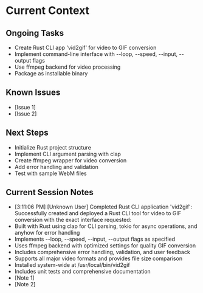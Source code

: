 # Current Context

## Ongoing Tasks

- Create Rust CLI app 'vid2gif' for video to GIF conversion
- Implement command-line interface with --loop, --speed, --input, --output flags
- Use ffmpeg backend for video processing
- Package as installable binary
## Known Issues
- [Issue 1]
- [Issue 2]

## Next Steps

- Initialize Rust project structure
- Implement CLI argument parsing with clap
- Create ffmpeg wrapper for video conversion
- Add error handling and validation
- Test with sample WebM files
## Current Session Notes

- [3:11:06 PM] [Unknown User] Completed Rust CLI application 'vid2gif': Successfully created and deployed a Rust CLI tool for video to GIF conversion with the exact interface requested:
- Built with Rust using clap for CLI parsing, tokio for async operations, and anyhow for error handling
- Implements --loop, --speed, --input, --output flags as specified
- Uses ffmpeg backend with optimized settings for quality GIF conversion
- Includes comprehensive error handling, validation, and user feedback
- Supports all major video formats and provides file size comparison
- Installed system-wide at /usr/local/bin/vid2gif
- Includes unit tests and comprehensive documentation
- [Note 1]
- [Note 2]
